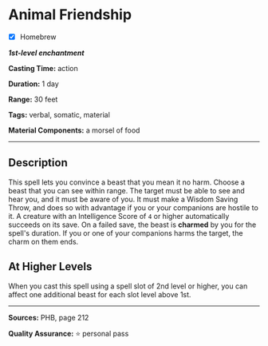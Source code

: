 # Animal Friendship

- [x] Homebrew

***1st-level enchantment***

**Casting Time:** action

**Duration:** 1 day

**Range:** 30 feet

**Tags:** verbal, somatic, material

**Material Components:** a morsel of food

---

## Description
This spell lets you convince a beast that you mean it no harm.
Choose a beast that you can see within range.
The target must be able to see and hear you, and it must be aware of you.
It must make a Wisdom Saving Throw, and does so with advantage if you or your companions are hostile to it.
A creature with an Intelligence Score of `4` or higher automatically succeeds on its save.
On a failed save, the beast is **charmed** by you for the spell's duration.
If you or one of your companions harms the target, the charm on them ends.

## At Higher Levels
When you cast this spell using a spell slot of 2nd level or higher, you can affect one additional beast for each slot level above 1st.

---

**Sources:** PHB, page 212

**Quality Assurance:** :star: personal pass
